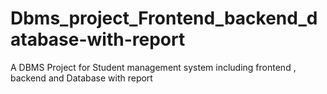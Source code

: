 # Dbms_project_Frontend_backend_database-with-report
A DBMS Project for Student management system including frontend , backend and Database with report
